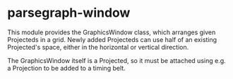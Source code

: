 # parsegraph-window

This module provides the GraphicsWindow class, which arranges given Projecteds
in a grid. Newly added Projecteds can use half of an existing Projected's
space, either in the horizontal or vertical direction.

The GraphicsWindow itself is a Projected, so it must be attached using e.g.
a Projection to be added to a timing belt.
